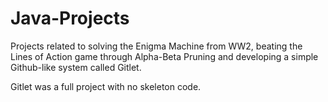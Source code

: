 # Java-Projects
Projects related to solving the Enigma Machine from WW2, beating the Lines of Action game through Alpha-Beta Pruning and developing a simple Github-like system called Gitlet.

Gitlet was a full project with no skeleton code.
